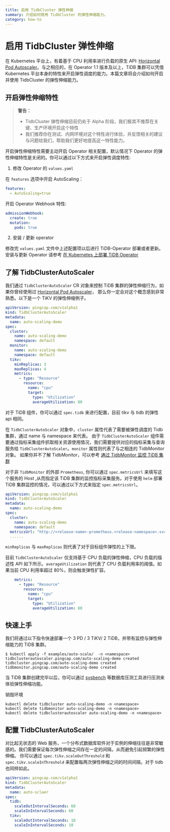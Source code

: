 ```yaml
---
title: 启用 TidbCluster 弹性伸缩
summary: 介绍如何使用 TidbCluster 的弹性伸缩能力。
category: how-to
---
```


# 启用 TidbCluster 弹性伸缩

在 Kubernetes 平台上，有着基于 CPU 利用率进行负载的原生 API: [Horizontal Pod Autoscaler](https://kubernetes.io/zh/docs/tasks/run-application/horizontal-pod-autoscale/)。与之相应的，在 Operator 1.1 版本及以上，TiDB 集群可以凭借 Kubernetes 平台本身的特性来开启弹性调度的能力。本篇文章将会介绍如何开启并使用 TidbCluster 的弹性伸缩能力。

## 开启弹性伸缩特性

> **警告：**
>
> * TidbCluster 弹性伸缩目前仍处于 Alpha 阶段，我们极其不推荐在关键、生产环境开启这个特性
> * 我们推荐你在测试、内网环境对这个特性进行体验，并反馈相关的建议与问题给我们，帮助我们更好地提高这一特性能力。

开启弹性伸缩特性需要主动开启 Operator 相关配置，默认情况下 Operator 的弹性伸缩特性是关闭的。你可以通过以下方式来开启弹性调度特性:

1. 修改 Operator 的 `values.yaml`

在 `features` 选项中开启 AutoScaling：

```yaml
features:
  - AutoScaling=true
```

开启 Operator Webhook 特性:

```yaml
admissionWebhook:
  create: true
  mutation:
    pods: true
```

2. 安装 / 更新 operator

修改完 `values.yaml` 文件中上述配置项以后进行 TiDB-Operator 部署或者更新。 安装与更新 Operator 请参考 [在 Kubernetes 上部署 TiDB Operator](deploy-tidb-operator.md)


## 了解 TidbClusterAutoScaler

我们通过 `TidbClusterAutoScaler` CR 对象来控制 TiDB 集群的弹性伸缩行为，如果你曾经使用过 [Horizontal Pod Autoscaler](https://kubernetes.io/zh/docs/tasks/run-application/horizontal-pod-autoscale/)， 那么你一定会对这个概念感到非常熟悉。以下是一个 TiKV 的弹性伸缩例子。

```yaml
apiVersion: pingcap.com/v1alpha1
kind: TidbClusterAutoScaler
metadata:
  name: auto-scaling-demo
spec:
  cluster:
    name: auto-scaling-demo
    namespace: default
  monitor:
    name: auto-scaling-demo
    namespace: default
  tikv:
    minReplicas: 3
    maxReplicas: 4
    metrics:
      - type: "Resource"
        resource:
          name: "cpu"
          target:
            type: "Utilization"
            averageUtilization: 80
```

对于 TiDB 组件，你可以通过 `spec.tidb` 来进行配置，目前 tikv 与 tidb 的弹性 api 相同。

在 `TidbClusterAutoScaler` 对象中，`cluster` 属性代表了需要被弹性调度的 Tidb 集群，通过 name 与 namespace 来代表。 由于 `TidbClusterAutoScaler` 组件需要通过指标采集组件抓取相关资源使用情况，我们需要提供对应的指标采集与查询服务给 `TidbClusterAutoScaler`。`monitor` 属性则代表了与之相连的 TidbMonitor 对象。 如果你并不了解 TidbMonitor，可以参考 [通过 TidbMonitor 监控 TiDB 集群](monitor-using-tidbmonitor.md)

对于非 `TidbMonitor` 的外部 `Prometheus`, 你可以通过 `spec.metricsUrl` 来填写这个服务的 Host ,从而指定该 TiDB 集群的监控指标采集服务。对于使用 `helm` 部署 TiDB 集群监控的情况，可以通过以下方式来指定 `spec.metricsUrl`。

```yaml
apiVersion: pingcap.com/v1alpha1
kind: TidbClusterAutoScaler
metadata:
  name: auto-scaling-demo
spec:
  cluster:
    name: auto-scaling-demo
    namespace: default
  metricsUrl: "http://<release-name>-prometheus.<release-namespace>.svc:9090"
  ......
```

`minReplicas` 与 `maxReplicas` 则代表了对于目标组件弹性的上下限。

目前 `TidbClusterAutoScaler` 仅支持基于 CPU 负载的弹性伸缩，CPU 负载的描述性 API 如下所示。`averageUtilization` 则代表了 CPU 负载利用率的阈值。如果当前 CPU 利用率超过 80%，则会触发弹性扩容。

```yaml
    metrics:
      - type: "Resource"
        resource:
          name: "cpu"
          target:
            type: "Utilization"
            averageUtilization: 80
```


## 快速上手

我们将通过以下指令快速部署一个 3 PD / 3 TiKV/ 2 TiDB，并带有监控与弹性伸缩能力的 TiDB 集群。

```shell
$ kubectl apply -f examples/auto-scale/  -n <namespace>
tidbclusterautoscaler.pingcap.com/auto-scaling-demo created
tidbcluster.pingcap.com/auto-scaling-demo created
tidbmonitor.pingcap.com/auto-scaling-demo created
```

当 TiDB 集群创建完毕以后，你可以通过 [sysbench](https://www.percona.com/blog/tag/sysbench/) 等数据库压测工具进行压测来体验弹性伸缩功能。

销毁环境

```shell
kubectl delete tidbcluster auto-scaling-demo -n <namespace>
kubectl delete tidbmonitor auto-scaling-demo -n <namespace>
kubectl delete tidbclusterautoscaler auto-scaling-demo -n <namespace>
```

## 配置 TidbClusterAutoScaler

对比起无状态的 Web 服务，一个分布式数据库软件对于实例的伸缩往往是非常敏感的。我们需要保证每次弹性伸缩之间存在一定的间隔，从而避免引起频繁的弹性伸缩。
你可以通过 `spec.tikv.scaleOutThreshold` 和 `spec.tikv.scaleInThreshold` 来配置每两次弹性伸缩之间的时间间隔，对于 tidb 也同样如此。

```yaml
apiVersion: pingcap.com/v1alpha1
kind: TidbClusterAutoScaler
metadata:
  name: auto-sclaer
spec:
  tidb:
    scaleOutIntervalSeconds: 60
    scaleInIntervalSeconds: 60
  tikv:
    scaleOutIntervalSeconds: 10
    scaleInIntervalSeconds: 10
```
